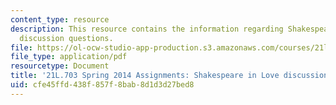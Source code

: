 ```yaml
---
content_type: resource
description: This resource contains the information regarding Shakespeare in Love
  discussion questions.
file: https://ol-ocw-studio-app-production.s3.amazonaws.com/courses/21l-703-studies-in-drama-stoppard-and-company-spring-2014/cfe45ffd438f857f8bab8d1d3d27bed8_MIT21L_703S14_Shakes_Love.pdf
file_type: application/pdf
resourcetype: Document
title: '21L.703 Spring 2014 Assignments: Shakespeare in Love discussion questions'
uid: cfe45ffd-438f-857f-8bab-8d1d3d27bed8
---
```

